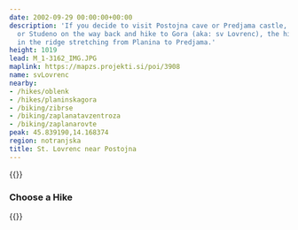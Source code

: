 ```yaml
---
date: 2002-09-29 00:00:00+00:00
description: 'If you decide to visit Postojna cave or Predjama castle, drop by Gorenje
  or Studeno on the way back and hike to Gora (aka: sv Lovrenc), the highest hilltop
  in the ridge stretching from Planina to Predjama.'
height: 1019
lead: M_1-3162_IMG.JPG
maplink: https://mapzs.projekti.si/poi/3908
name: svLovrenc
nearby:
- /hikes/oblenk
- /hikes/planinskagora
- /biking/zibrse
- /biking/zaplanatavzentroza
- /biking/zaplanarovte
peak: 45.839190,14.168374
region: notranjska
title: St. Lovrenc near Postojna
---
```

{{<hike-details description="yes">}}

### Choose a Hike

{{<multipath-hike-list>}}
